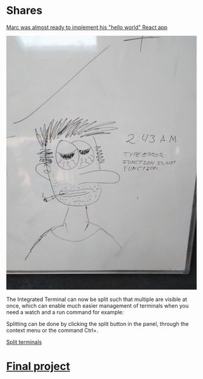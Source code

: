 # Shares

[Marc was almost ready to implement his "hello world" React app](https://twitter.com/thomasfuchs/status/708675139253174273)

![2:43 AM](images/0243AM.jpg)

The Integrated Terminal can now be split such that multiple are visible at once, which can enable much easier management of terminals when you need a watch and a run command for example:

Splitting can be done by clicking the split button in the panel, through the context menu or the command Ctrl+\.

[Split terminals](https://code.visualstudio.com/updates/v1_21#_split-terminals)

# [Final project](https://github.com/Eahob/CustomerManagement)